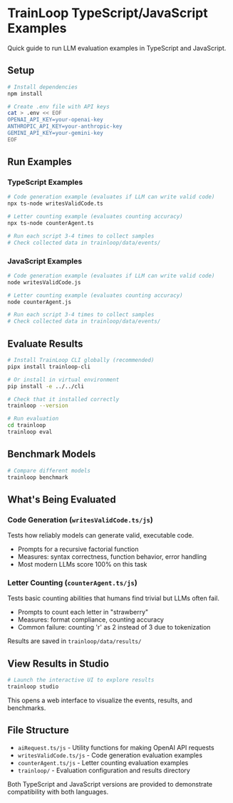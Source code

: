 # TrainLoop TypeScript/JavaScript Examples

Quick guide to run LLM evaluation examples in TypeScript and JavaScript.

## Setup

```bash
# Install dependencies
npm install

# Create .env file with API keys
cat > .env << EOF
OPENAI_API_KEY=your-openai-key
ANTHROPIC_API_KEY=your-anthropic-key  
GEMINI_API_KEY=your-gemini-key
EOF
```

## Run Examples

### TypeScript Examples

```bash
# Code generation example (evaluates if LLM can write valid code)
npx ts-node writesValidCode.ts

# Letter counting example (evaluates counting accuracy)
npx ts-node counterAgent.ts

# Run each script 3-4 times to collect samples
# Check collected data in trainloop/data/events/
```

### JavaScript Examples

```bash
# Code generation example (evaluates if LLM can write valid code)
node writesValidCode.js

# Letter counting example (evaluates counting accuracy)  
node counterAgent.js

# Run each script 3-4 times to collect samples
# Check collected data in trainloop/data/events/
```

## Evaluate Results

```bash
# Install TrainLoop CLI globally (recommended)
pipx install trainloop-cli

# Or install in virtual environment
pip install -e ../../cli

# Check that it installed correctly
trainloop --version

# Run evaluation
cd trainloop
trainloop eval
```

## Benchmark Models

```bash
# Compare different models
trainloop benchmark
```

## What's Being Evaluated

### Code Generation (`writesValidCode.ts/js`)
Tests how reliably models can generate valid, executable code.
- Prompts for a recursive factorial function
- Measures: syntax correctness, function behavior, error handling
- Most modern LLMs score 100% on this task

### Letter Counting (`counterAgent.ts/js`)
Tests basic counting abilities that humans find trivial but LLMs often fail.
- Prompts to count each letter in "strawberry"
- Measures: format compliance, counting accuracy
- Common failure: counting 'r' as 2 instead of 3 due to tokenization

Results are saved in `trainloop/data/results/`

## View Results in Studio

```bash
# Launch the interactive UI to explore results
trainloop studio
```

This opens a web interface to visualize the events, results, and benchmarks.

## File Structure

- `aiRequest.ts/js` - Utility functions for making OpenAI API requests
- `writesValidCode.ts/js` - Code generation evaluation examples
- `counterAgent.ts/js` - Letter counting evaluation examples
- `trainloop/` - Evaluation configuration and results directory

Both TypeScript and JavaScript versions are provided to demonstrate compatibility with both languages.